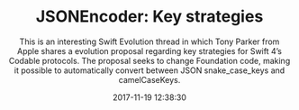 ---
title: "JSONEncoder: Key strategies"
subtitle: "This is an interesting Swift Evolution thread in which Tony Parker from Apple shares a evolution proposal regarding key strategies for Swift 4’s Codable protocols. The proposal seeks to change Foundation code, making it possible to automatically convert between JSON snake_case_keys and camelCaseKeys."
tags: ["evolution"]
link: "https://lists.swift.org/pipermail/swift-evolution/Week-of-Mon-20171106/040959.html"
date: "2017-11-19 12:38:30"
---